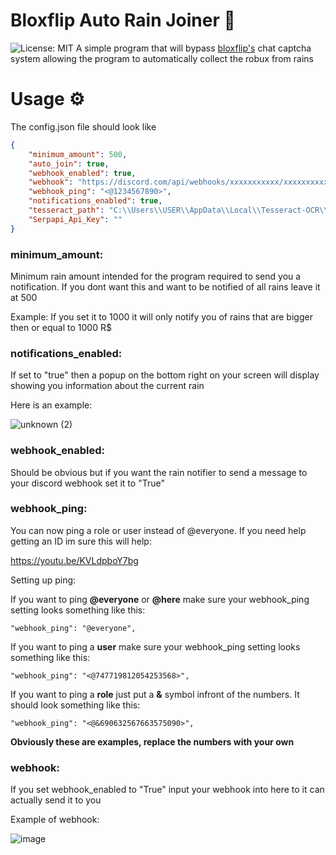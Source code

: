 # Bloxflip Auto Rain Joiner 🤖
![License: MIT](https://img.shields.io/badge/License-MIT-yellow.svg)
A simple program that will bypass [bloxflip's](https://bloxflip.com) chat captcha system allowing the program to automatically collect the robux from rains

# Usage ⚙
The config.json file should look like
```json
{
	"minimum_amount": 500,
	"auto_join": true,
	"webhook_enabled": true,
	"webhook": "https://discord.com/api/webhooks/xxxxxxxxxxx/xxxxxxxxxxxxxxxxxxxxx",
	"webhook_ping": "<@1234567890>",
	"notifications_enabled": true,
	"tesseract_path": "C:\\Users\\USER\\AppData\\Local\\Tesseract-OCR\\tesseract",
	"Serpapi_Api_Key": ""
}
```

### minimum_amount:
Minimum rain amount intended for the program required to send you a notification. If you dont want this and want to be notified of all rains leave it at 500

Example: If you set it to 1000 it will only notify you of rains that are bigger then or equal to 1000 R$


### notifications_enabled:
If set to "true" then a popup on the bottom right on your screen will display showing you information about the current rain

Here is an example:

![unknown (2)](https://user-images.githubusercontent.com/79641603/161392482-74abad64-d724-466a-8c7a-2f6d87acf3c6.png)

### webhook_enabled:
Should be obvious but if you want the rain notifier to send a message to your discord webhook set it to "True"

### webhook_ping:
You can now ping a role or user instead of @everyone. If you need help getting an ID im sure this will help:

https://youtu.be/KVLdpboY7bg

Setting up ping:

If you want to ping **@everyone** or **@here** make sure your webhook_ping setting looks something like this:
```
"webhook_ping": "@everyone",
```
If you want to ping a **user** make sure your webhook_ping setting looks something like this:
```
"webhook_ping": "<@747719812054253568>",
```
If you want to ping a **role** just put a **&** symbol infront of the numbers. It should look something like this:
```
"webhook_ping": "<@&690632567663575090>",
```

**Obviously these are examples, replace the numbers with your own**

### webhook:
If you set webhook_enabled to "True" input your webhook into here to it can actually send it to you

Example of webhook:

![image](https://user-images.githubusercontent.com/79641603/161392598-616dda5d-adb5-4ff4-9b60-d46ea8581128.png)

